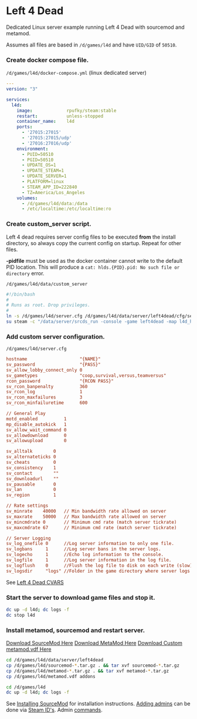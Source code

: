 # Left 4 Dead
Dedicated Linux server example running Left 4 Dead with sourcemod and metamod.

Assumes all files are based in `/d/games/l4d` and have
`UID/GID` of `50510`.

### Create docker compose file.
`/d/games/l4d/docker-compose.yml` (linux dedicated server)
``` yaml
---
version: "3"

services:
  l4d:
    image:             rpufky/steam:stable
    restart:           unless-stopped
    container_name:    l4d
    ports:
      - '27015:27015'
      - '27015:27015/udp'
      - '27016:27016/udp'
    environment:
      - PUID=50510
      - PGID=50510
      - UPDATE_OS=1
      - UPDATE_STEAM=1
      - UPDATE_SERVER=1
      - PLATFORM=linux
      - STEAM_APP_ID=222840
      - TZ=America/Los_Angeles
    volumes:
      - /d/games/l4d/data:/data
      - /etc/localtime:/etc/localtime:ro

```

### Create custom_server script.
Left 4 dead requires server config files to be executed **from** the install
directory, so always copy the current config on startup. Repeat for other
files.

**-pidfile** must be used as the docker container cannot write to the default
PID location. This will produce a `cat: hlds.{PID}.pid: No such file or
directory` error.

`/d/games/l4d/data/custom_server`
``` bash
#!/bin/bash
#
# Runs as root. Drop privileges.
#
ln -s /d/games/l4d/server.cfg /d/games/l4d/data/server/left4dead/cfg/server.cfg 2> /dev/null
su steam -c "/data/server/srcds_run -console -game left4dead -map l4d_hospital01_apartment -port 27015 +maxplayers 4 -nohltv +exec /data/server/left4dead/cfg/server.cfg -pidfile /data/server/l4d.pid"
```

### Add custom server configuration.
`/d/games/l4d/server.cfg`
``` ini
hostname                    "{NAME}"
sv_password                 "{PASS}"
sv_allow_lobby_connect_only 0
sv_gametypes                "coop,survival,versus,teamversus"
rcon_password               "{RCON PASS}"
sv_rcon_banpenalty          360
sv_rcon_log                 1
sv_rcon_maxfailures         3
sv_rcon_minfailuretime      600

// General Play
motd_enabled          1
mp_disable_autokick   1    
sv_allow_wait_command 0
sv_allowdownload      0
sv_allowupload        0

sv_alltalk        0
sv_alternateticks 0
sv_cheats         0
sv_consistency    1
sv_contact        ""
sv_downloadurl    ""
sv_pausable       0
sv_lan            0
sv_region         1

// Rate settings
sv_minrate    40000   // Min bandwidth rate allowed on server
sv_maxrate    50000   // Max bandwidth rate allowed on server
sv_mincmdrate 0       // Minimum cmd rate (match server tickrate)
sv_maxcmdrate 67      // Minimum cmd rate (match server tickrate)

// Server Logging
sv_log_onefile 0      //Log server information to only one file.
sv_logbans     1      //Log server bans in the server logs.
sv_logecho     1      //Echo log information to the console.
sv_logfile     1      //Log server information in the log file.
sv_logflush    0      //Flush the log file to disk on each write (slow).
sv_logsdir     "logs" //Folder in the game directory where server logs will be stored.
```
See [Left 4 Dead CVARS](https://developer.valvesoftware.com/wiki/List_of_L4D_Cvars)

### Start the server to download game files and stop it.
``` bash
dc up -d l4d; dc logs -f
dc stop l4d
```

### Install metamod, sourcemod and restart server.
[Download SourceMod Here](https://www.sourcemod.net/)
[Download MetaMod Here](http://www.sourcemm.net/)
[Download Custom metamod.vdf Here](https://www.metamodsource.net/vdf)

``` bash
cd /d/games/l4d/data/server/left4dead
cp /d/games/l4d/sourcemod-*.tar.gz . && tar xvf sourcemod-*.tar.gz
cp /d/games/l4d/metamod-*.tar.gz . && tar xvf metamod-*.tar.gz
cp /d/games/l4d/metamod.vdf addons

cd /d/games/l4d
dc up -d l4d; dc logs -f
```

See [Installing SourceMod](https://wiki.alliedmods.net/Installing_SourceMod) for
installation instructions. [Adding admins](https://wiki.alliedmods.net/Adding_Admins_(SourceMod))
can be done via [Steam ID's](https://steamid.io/). Admin [commands](https://wiki.alliedmods.net/Admin_Commands_(SourceMod)).
